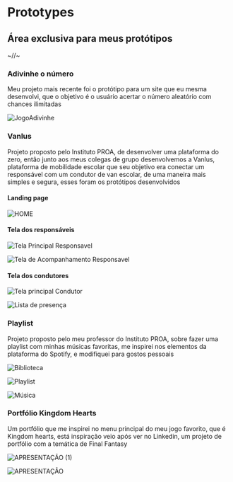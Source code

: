 # Prototypes
<h2>Área exclusiva para meus protótipos</h2>

<p>~//~</p>

<h3>Adivinhe o número</h3>

<p>Meu projeto mais recente foi o protótipo para um site que eu mesma desenvolvi, que o objetivo é o usuário acertar o número aleatório com chances ilimitadas</p>

![JogoAdivinhe](https://github.com/mirellalvess/Prototypes/assets/110692094/201aab1a-aa6a-4cbd-bd50-18e08087d755)

<h3>Vanlus</h3>

<p>Projeto proposto pelo Instituto PROA, de desenvolver uma plataforma do zero, então junto aos meus colegas de grupo desenvolvemos a Vanlus, plataforma de mobilidade escolar que seu objetivo era conectar um responsável com um condutor de van escolar, de uma maneira mais simples e segura, esses foram os protótipos desenvolvidos</p>

<h4>Landing page</h4>

![HOME](https://github.com/mirellalvess/Prototypes/assets/110692094/42693aef-dd14-4fa5-be5f-a63606c45e90)

<h4>Tela dos responsáveis</h4>

![Tela Principal Responsavel](https://github.com/mirellalvess/Prototypes/assets/110692094/d6a004e7-dd5c-455b-924d-67349e8ee485)

![Tela de Acompanhamento Responsavel](https://github.com/mirellalvess/Prototypes/assets/110692094/eb914f41-328c-4452-9f1c-b76097843677)

<h4>Tela dos condutores</h4>

![Tela principal Condutor](https://github.com/mirellalvess/Prototypes/assets/110692094/6e733c40-9442-42e8-97fb-1ea22488565e)


![Lista de presença](https://github.com/mirellalvess/Prototypes/assets/110692094/c475cbc7-6968-4e09-83be-2c5bc58e8268)


<h3>Playlist</h3>

<p>Projeto proposto pelo meu professor do Instituto PROA, sobre fazer uma playlist com minhas músicas favoritas, me inspirei nos elementos da plataforma do Spotify, e modifiquei para gostos pessoais </p>


![Biblioteca](https://github.com/mirellalvess/Prototypes/assets/110692094/0baa1a4f-6bba-483c-922e-dff498cb50b9)


![Playlist](https://github.com/mirellalvess/Prototypes/assets/110692094/616dfd3c-a3dc-473e-bdcb-6e6226e808b6)


![Música](https://github.com/mirellalvess/Prototypes/assets/110692094/cf7831a4-a5d4-4895-9d6a-3863c0ab5cc8)


<h3>Portfólio Kingdom Hearts</h3>

<p>Um portfólio que me inspirei no menu principal do meu jogo favorito, que é Kingdom hearts, está inspiração veio após ver no Linkedin, um projeto de portfólio com a temática de Final Fantasy</p>

![APRESENTAÇÃO (1)](https://github.com/mirellalvess/Prototypes/assets/110692094/2c582a1e-c329-42cf-8966-9adb7766614b)

![APRESENTAÇÃO](https://github.com/mirellalvess/Prototypes/assets/110692094/d77300c8-5152-45b2-9a7c-1dafc254c36f)
